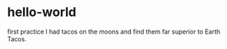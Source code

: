 hello-world
===========

first practice
I had tacos on the moons and find them far superior to Earth Tacos.
